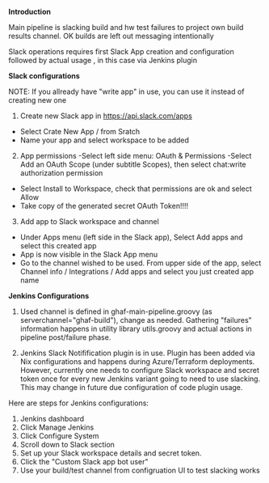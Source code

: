 **Introduction**


Main pipeline is slacking build and hw test failures to project own build results channel. OK builds are left out messaging intentionally

Slack operations requires first Slack App creation and configuration followed
by actual usage , in this case via Jenkins plugin

**Slack configurations**

NOTE: If you allready have "write app" in use, you can use it instead of creating new one

1) Create new Slack app in https://api.slack.com/apps
- Select Crate New App / from Sratch
- Name your app and select workspace to be added

2) App permissions
-Select left side menu: OAuth & Permissions
-Select Add an OAuth Scope (under subtitle Scopes), then select chat:write authorization permission
- Select Install to Workspace, check that permissions are ok and select Allow
- Take copy of the generated secret OAuth Token!!!!

3) Add app to Slack workspace and channel

- Under Apps menu (left side in the Slack app), Select Add apps and select this created app
- App is now visible in the Slack App menu
- Go to the channel wished to be used. From upper side of the app, select Channel info / Integrations / Add apps and select you just created app name


**Jenkins Configurations**

1) Used channel is defined in ghaf-main-pipeline.groovy (as serverchannel="ghaf-build"), change as needed. Gathering "failures" information happens in utility library utils.groovy and actual actions
in pipeline post/failure phase.


2) Jenkins Slack Notifification plugin is in use. Plugin has been added via Nix configurations and happens during Azure/Terraform deployments. However, currently one needs to configure Slack workspace and secret token once for every new Jenkins variant going to need to use slacking. This may change in future due configuration of code plugin usage.

Here are steps for Jenkins configurations:

1) Jenkins dashboard
2) Click Manage Jenkins
3) Click Configure System
4) Scroll down to Slack section
5) Set up your Slack workspace details and secret token.
6) Click the "Custom Slack app bot user"
7) Use your build/test channel from configruation UI to test slacking works


